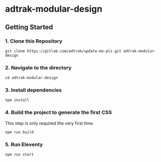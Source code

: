 # adtrak-modular-design

## Getting Started

### 1. Clone this Repository

```
git clone https://gitlab.com/adtrak/update-me-plz.git adtrak-modular-design
```

### 2. Navigate to the directory

```
cd adtrak-modular-design
```

### 3. Install dependencies

```
npm install
```

### 4. Build the project to generate the first CSS

This step is only required the very first time.

```
npm run build
```

### 5. Run Eleventy

```
npm run start
```